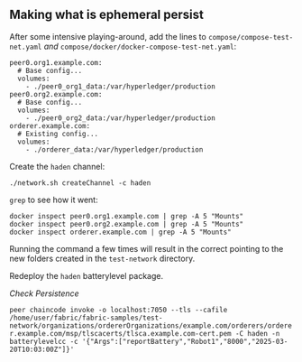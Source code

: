 ## Making what is ephemeral persist

After some intensive playing-around, add the lines to `compose/compose-test-net.yaml` _and_ `compose/docker/docker-compose-test-net.yaml`:

```
peer0.org1.example.com:
  # Base config...
  volumes:
    - ./peer0_org1_data:/var/hyperledger/production
peer0.org2.example.com:
  # Base config...
  volumes:
    - ./peer0_org2_data:/var/hyperledger/production
orderer.example.com:
  # Existing config...
  volumes:
    - ./orderer_data:/var/hyperledger/production
```
Create the `haden` channel:

`./network.sh createChannel -c haden`

`grep` to see how it went:

```
docker inspect peer0.org1.example.com | grep -A 5 "Mounts"
docker inspect peer0.org2.example.com | grep -A 5 "Mounts"
docker inspect orderer.example.com | grep -A 5 "Mounts"
```

Running the command a few times will result in the correct pointing to the new folders created in the `test-network` directory.

Redeploy the `haden` batterylevel package.

_Check Persistence_

`peer chaincode invoke -o localhost:7050 --tls --cafile /home/user/fabric/fabric-samples/test-network/organizations/ordererOrganizations/example.com/orderers/orderer.example.com/msp/tlscacerts/tlsca.example.com-cert.pem -C haden -n batterylevelcc -c '{"Args":["reportBattery","Robot1","8000","2025-03-20T10:03:00Z"]}'`